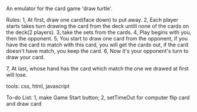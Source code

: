 An emulator for the card game 'draw turtle'. 

Rules:
1,  At first, draw one card(face down) to put away.
2,  Each player starts takes turn drawing the card from the deck untill none of the cards on the deck(2 players).
3,  take the sets from the cards.
4,  Play begins with you, then the opponent.
5,  You start to draw one card from the opponent, if you have the card to match with this card, you will get the cards out, if the card doesn't have match, you keep the card.
6,  Now it's your opponent's turn to draw your card.

7,  At last, whose hand has the card which match the one we drawed at first will lose.

 tools:
 css,
 html,
 javascript

 To-do List:
 1, make Game Start button;
 2, setTimeOut for computer flip card and draw card